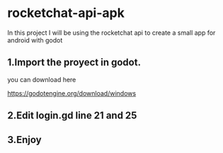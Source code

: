 # rocketchat-api-apk
In this project I will be using the rocketchat api to create a small app for android with godot



## 1.Import the proyect in godot. 
you can download here

https://godotengine.org/download/windows

## 2.Edit login.gd line 21 and 25

## 3.Enjoy 
